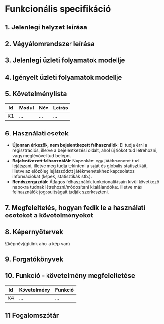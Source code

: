 # Funkcionális specifikáció
## 1. Jelenlegi helyzet leírása

## 2. Vágyálomrendszer leírása

## 3. Jelenlegi üzleti folyamatok modellje

## 4. Igényelt üzleti folyamatok modellje

## 5. Követelménylista

| Id | Modul | Név | Leírás |
| :---: | --- | --- | --- |
| K1 | ...| ... | ... |

## 6. Használati esetek

- **Újonnan érkezők, nem bejelentkezett felhasználók**: El tudja érni a regisztrációs, illetve a bejelentkezési oldalt, ahol új fiókot tud létrehozni, vagy meglévővel tud belépni.
- **Bejelentkezett felhasználók**: Naponként egy játékmenetet tud lejátszani, illetve meg tudja tekinteni a saját és globális statisztikáit, illetve az előzőleg lejátszódott játékmenetekhez kapcsolatos információkat (képek, statisztikák stb.).
- **Rendszergazdák**: Átlagos felhasználók funkcionalitásain kívül következő napokra tudnak létrehozni/módosítani kitalálandókat, illetve más felhasználók jogosultságait tudják szerkeszteni.

## 7. Megfeleltetés, hogyan fedik le a használati eseteket a követelményeket

## 8. Képernyőtervek

![képnév](gitlink ahol a kép van)

## 9. Forgatókönyvek

## 10. Funkció - követelmény megfeleltetése

| Id | Követelmény | Funkció |
| :---: | --- | --- |
| K4 | ... | ... |

## 11 Fogalomszótár